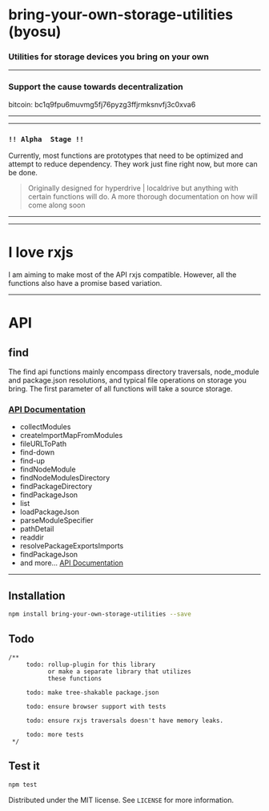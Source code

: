 # bring-your-own-storage-utilities (byosu)
### Utilities for storage devices you bring on your own

---

### Support the cause towards decentralization

bitcoin: bc1q9fpu6muvmg5fj76pyzg3ffjrmksnvfj3c0xva6

---
---

### `!! Alpha  Stage !!`

Currently, most functions are prototypes that need to be optimized and
attempt to reduce dependency. They work just fine right now, but more can be done.

> Originally designed for hyperdrive | localdrive but anything with certain functions will do.
> A more thorough documentation on how will come along soon

---
---

# I love rxjs

I am aiming to make most of the API rxjs compatible. However, all the functions also have a promise based variation.

---

# API

## find

The find api functions mainly encompass directory traversals, node_module and package.json resolutions, and typical
file operations on storage you bring. The first parameter of all functions will take a source storage.

### [API Documentation](./docs/find-api.md)

- collectModules
- createImportMapFromModules
- fileURLToPath
- find-down
- find-up
- findNodeModule
- findNodeModulesDirectory
- findPackageDirectory
- findPackageJson
- list
- loadPackageJson
- parseModuleSpecifier
- pathDetail
- readdir
- resolvePackageExportsImports
- findPackageJson
- and more... [API Documentation](./docs/find-api.md)

---

## Installation

```sh
npm install bring-your-own-storage-utilities --save
```

## Todo

```ecmascript 6
/**
     todo: rollup-plugin for this library 
           or make a separate library that utilizes
           these functions
     
     todo: make tree-shakable package.json

     todo: ensure browser support with tests
 
     todo: ensure rxjs traversals doesn't have memory leaks.
 
     todo: more tests
 */
```

## Test it

```sh
npm test
```


Distributed under the MIT license. See ``LICENSE`` for more information.

